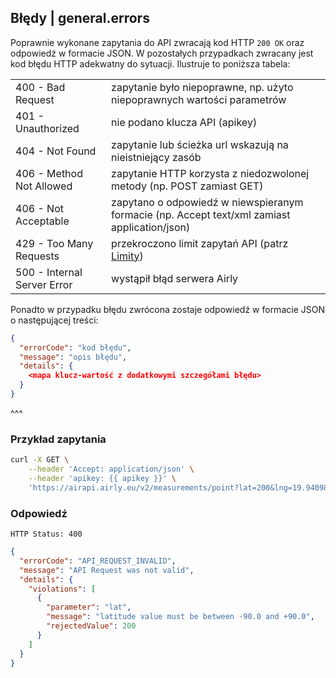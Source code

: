 ## Błędy | general.errors

Poprawnie wykonane zapytania do API zwracają kod HTTP `200 OK` oraz odpowiedź w formacie JSON. W pozostałych przypadkach zwracany jest kod błędu HTTP adekwatny do sytuacji. Ilustruje to poniższa tabela:

<table>
    <tr><td>400 - Bad Request            </td><td> zapytanie było niepoprawne, np. użyto niepoprawnych wartości parametrów</td></tr>
    <tr><td>401 - Unauthorized           </td><td> nie podano klucza API (apikey)</td></tr>
    <tr><td>404 - Not Found              </td><td> zapytanie lub ścieżka url wskazują na nieistniejący zasób</td></tr>
    <tr><td>406 - Method Not Allowed     </td><td> zapytanie HTTP korzysta z niedozwolonej metody (np. POST zamiast GET)</td></tr>
    <tr><td>406 - Not Acceptable         </td><td> zapytano o odpowiedź w niewspieranym formacie (np. Accept text/xml zamiast application/json)</td></tr>
    <tr><td>429 - Too Many Requests      </td><td> przekroczono limit zapytań API (patrz <a href="#general.limits">Limity</a>)</td></tr>
    <tr><td>500 - Internal Server Error  </td><td> wystąpił błąd serwera Airly</td></tr>
</table>

Ponadto w przypadku błędu zwrócona zostaje odpowiedź w formacie JSON o następującej treści:

```json
{
  "errorCode": "kod błędu",
  "message": "opis błędu",
  "details": {
    <mapa klucz-wartość z dodatkowymi szczegółami błędu>
  }
}
```

^^^

### Przykład zapytania

```bash
curl -X GET \
    --header 'Accept: application/json' \
    --header 'apikey: {{ apikey }}' \
    'https://airapi.airly.eu/v2/measurements/point?lat=200&lng=19.940984'
```

### Odpowiedź

```
HTTP Status: 400
```
```json
{
  "errorCode": "API_REQUEST_INVALID",
  "message": "API Request was not valid",
  "details": {
    "violations": [
      {
        "parameter": "lat",
        "message": "latitude value must be between -90.0 and +90.0",
        "rejectedValue": 200
      }
    ]
  }
}
```
